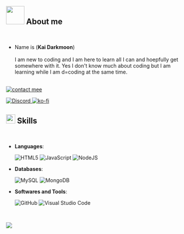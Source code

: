 ## <img src = "https://cdn.discordapp.com/emojis/1057946941150986260.gif" width=50px> **About me**

<br>

- Name is (**Kai Darkmoon**) 
<br><br>
I am new to coding and I am here to learn all I can and hoepfully get somewhere with it. Yes I don't know much about coding but I am learning while I am d=coding at the same time. </a>
<br><br>

<a href="https://discord.com/channels/@me/315297650641731584"> <img src="https://discord.c99.nl/widget/theme-2/315297650641731584.png" alt="contact mee">

![Discord](https://img.shields.io/discord/1052653325021085799)
[![ko-fi](https://ko-fi.com/img/githubbutton_sm.svg)](https://ko-fi.com/W7W83HGHB)



## <img src="https://media2.giphy.com/media/QssGEmpkyEOhBCb7e1/giphy.gif?cid=ecf05e47a0n3gi1bfqntqmob8g9aid1oyj2wr3ds3mg700bl&rid=giphy.gif" width ="25"><b> Skills</b>
<br>

<p align="center">

- **Languages**:
    
    ![HTML5](https://img.shields.io/badge/HTML5%20-%23E34F26.svg?style=for-the-badge&logo=html5&logoColor=white)
    ![JavaScript](https://img.shields.io/badge/JavaScript%20-%23F7DF1E.svg?style=for-the-badge&logo=javascript&logoColor=black)
    ![NodeJS](https://img.shields.io/badge/node.js-6DA55F?style=for-the-badge&logo=node.js&logoColor=white)

- **Databases**:

    ![MySQL](https://img.shields.io/badge/mysql-%2300f.svg?style=for-the-badge&logo=mysql&logoColor=white)
    ![MongoDB](https://img.shields.io/badge/MongoDB-%234ea94b.svg?style=for-the-badge&logo=mongodb&logoColor=white)

- **Softwares and Tools**:
    
    ![GitHub](https://img.shields.io/badge/github-%23121011.svg?style=for-the-badge&logo=github&logoColor=white)
    ![Visual Studio Code](https://img.shields.io/badge/Visual%20Studio%20Code-0078d7.svg?style=for-the-badge&logo=visual-studio-code&logoColor=white)


<br>

</p>


![](https://komarev.com/ghpvc/?username=kaikingstreams&label=PROFILE+VIEWS)
</a>
</div>
